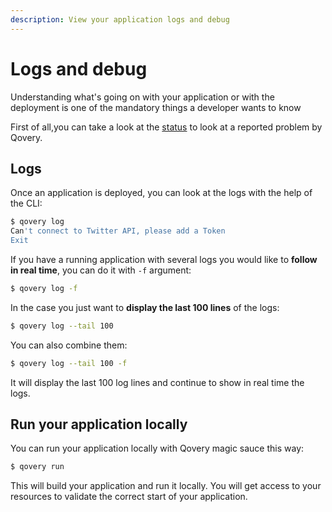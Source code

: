 ```yaml
---
description: View your application logs and debug
---
```


# Logs and debug

Understanding what's going on with your application or with the deployment is one of the mandatory things a developer wants to know

First of all,you can take a look at the [status](./#status) to look at a reported problem by Qovery.

## Logs

Once an application is deployed, you can look at the logs with the help of the CLI:

```bash
$ qovery log
Can't connect to Twitter API, please add a Token
Exit
```

 If you have a running application with several logs you would like to **follow in real time**, you can do it with `-f` argument:

```bash
$ qovery log -f
```

In the case you just want to **display the last 100 lines** of the logs:

```bash
$ qovery log --tail 100
```

You can also combine them:

```bash
$ qovery log --tail 100 -f
```

It will display the last 100 log lines and continue to show in real time the logs.

## Run your application locally

You can run your application locally with Qovery magic sauce this way:

```bash
$ qovery run
```

This will build your application and run it locally. You will get access to your resources to validate the correct start of your application.

